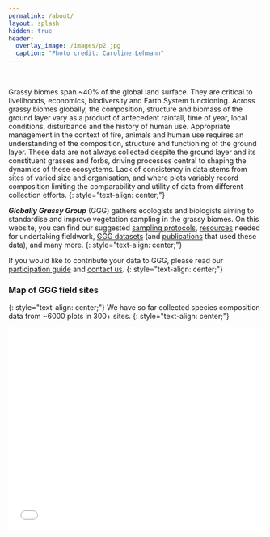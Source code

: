 ```yaml
---
permalink: /about/
layout: splash
hidden: true
header:
  overlay_image: /images/p2.jpg
  caption: "Photo credit: Caroline Lehmann"
---
```

<br>

Grassy biomes span ~40% of the global land surface. They are critical to livelihoods, economics, biodiversity and Earth System functioning. Across grassy biomes globally, the composition, structure and biomass of the ground layer vary as a product of antecedent rainfall, time of year, local conditions, disturbance and the history of human use. Appropriate management in the context of fire, animals and human use requires an understanding of the composition, structure and functioning of the ground layer.  These data are not always collected despite the ground layer and its constituent grasses and forbs, driving processes central to shaping the dynamics of these ecosystems. Lack of consistency in data stems from sites of varied size and organisation, and where plots variably record composition limiting the comparability and utility of data from different collection efforts.
{: style="text-align: center;"}

***Globally Grassy Group*** (GGG) gathers ecologists and biologists aiming to standardise and improve vegetation sampling in the grassy biomes. On this website, you can find our suggested [sampling protocols](/protocol/), [resources](/resources/) needed for undertaking fieldwork, [GGG datasets](/datasets/) (and [publications](/publications/) that used these data), and many more. 
{: style="text-align: center;"}

If you would like to contribute your data to GGG, please read our [participation guide]() and [contact us](/contact/).
{: style="text-align: center;"}

### Map of GGG field sites
{: style="text-align: center;"}
We have so far collected species composition data from ~6000 plots in 300+ sites.
{: style="text-align: center;"}

<style>.embed-container {position: relative; padding-bottom: 80%; height: 0; max-width: 100%;} .embed-container iframe, .embed-container object, .embed-container iframe{position: absolute; top: 0; left: 0; width: 100%; height: 100%;} small{position: absolute; z-index: 40; bottom: 0; margin-bottom: -15px;}</style><div class="embed-container"><iframe width="500" height="400" frameborder="0" scrolling="no" marginheight="0" marginwidth="0" title="GGG-grassy-biomes" src="//edinuniv.maps.arcgis.com/apps/Embed/index.html?webmap=872b7250e22049a7813de96110faf80f&extent=-75.893,-54.2517,118.1695,38.7036&zoom=true&previewImage=false&scale=true&disable_scroll=true&legend=true&theme=light"></iframe></div>
